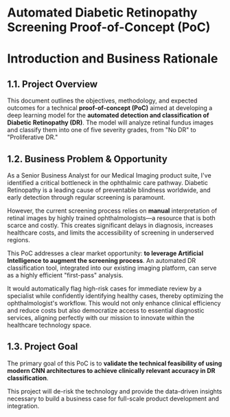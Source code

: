 # Automated Diabetic Retinopathy Screening Proof-of-Concept (PoC)

# Introduction and Business Rationale

## 1.1. Project Overview
This document outlines the objectives, methodology, and expected outcomes for a technical **proof-of-concept (PoC)** aimed at developing a deep learning model for the **automated detection and classification of Diabetic Retinopathy (DR)**. The model will analyze retinal fundus images and classify them into one of five severity grades, from "No DR" to "Proliferative DR."

## 1.2. Business Problem & Opportunity
As a Senior Business Analyst for our Medical Imaging product suite, I've identified a critical bottleneck in the ophthalmic care pathway. Diabetic Retinopathy is a leading cause of preventable blindness worldwide, and early detection through regular screening is paramount. 

However, the current screening process relies on **manual** interpretation of retinal images by highly trained ophthalmologists—a resource that is both scarce and costly. This creates significant delays in diagnosis, increases healthcare costs, and limits the accessibility of screening in underserved regions.

This PoC addresses a clear market opportunity: **to leverage Artificial Intelligence to augment the screening process**. An automated DR classification tool, integrated into our existing imaging platform, can serve as a highly efficient "first-pass" analysis. 

It would automatically flag high-risk cases for immediate review by a specialist while confidently identifying healthy cases, thereby optimizing the ophthalmologist's workflow. This would not only enhance clinical efficiency and reduce costs but also democratize access to essential diagnostic services, aligning perfectly with our mission to innovate within the healthcare technology space.

## 1.3. Project Goal
The primary goal of this PoC is to **validate the technical feasibility of using modern CNN architectures to achieve clinically relevant accuracy in DR classification**. 

This project will de-risk the technology and provide the data-driven insights necessary to build a business case for full-scale product development and integration.